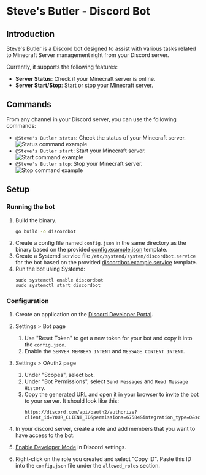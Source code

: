# Steve's Butler - Discord Bot

## Introduction

Steve's Butler is a Discord bot designed to assist with various tasks related to Minecraft Server management right from your Discord server.

Currently, it supports the following features:
- **Server Status**: Check if your Minecraft server is online.
- **Server Start/Stop**: Start or stop your Minecraft server.

## Commands

From any channel in your Discord server, you can use the following commands:
- `@Steve's Butler status`: Check the status of your Minecraft server.
    ![Status command example](/docs/assets/status.png)
- `@Steve's Butler start`: Start your Minecraft server.
    ![Start command example](/docs/assets/start.png)
- `@Steve's Butler stop`: Stop your Minecraft server.
    ![Stop command example](/docs/assets/stop.png)

## Setup

### Running the bot

1. Build the binary.
   ```bash
   go build -o discordbot
   ```
2. Create a config file named `config.json` in the same directory as the binary based on the provided [config.example.json](/config.example.json) template.
3. Create a Systemd service file `/etc/systemd/system/discordbot.service` for the bot based on the provided [discordbot.example.service](/discordbot.example.service) template.
4. Run the bot using Systemd:
   ```
   sudo systemctl enable discordbot
   sudo systemctl start discordbot
   ```

### Configuration

1. Create an application on the [Discord Developer Portal](https://discord.com/developers/applications).

2. Settings > Bot page
    1. Use "Reset Token" to get a new token for your bot and copy it into the `config.json`.
    2. Enable the `SERVER MEMBERS INTENT` and `MESSAGE CONTENT INTENT`.

3. Settings > OAuth2 page
    1. Under "Scopes", select `bot`.
    2. Under "Bot Permissions", select `Send Messages` and `Read Message History`.
    3. Copy the generated URL and open it in your browser to invite the bot to your server. It should look like this:
       ```
       https://discord.com/api/oauth2/authorize?client_id=YOUR_CLIENT_ID&permissions=67584&integration_type=0&scope=bot
       ```

4. In your discord server, create a role and add members that you want to have access to the bot.
5. [Enable Developer Mode](https://discord.com/developers/docs/activities/building-an-activity#step-0-enable-developer-mode) in Discord settings.
6. Right-click on the role you created and select "Copy ID". Paste this ID into the `config.json` file under the `allowed_roles` section.
